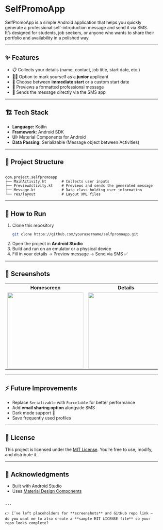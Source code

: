 ﻿# SelfPromoApp

SelfPromoApp is a simple Android application that helps you quickly generate a professional self-introduction message and send it via SMS.  
It’s designed for students, job seekers, or anyone who wants to share their portfolio and availability in a polished way.

---

## ✨ Features

- 📋 Collects your details (name, contact, job title, start date, etc.)
- 🧑‍💻 Option to mark yourself as a **junior** applicant
- 📅 Choose between **immediate start** or a custom start date
- 📜 Previews a formatted professional message
- 📩 Sends the message directly via the SMS app

---

## 🏗️ Tech Stack

- **Language:** Kotlin  
- **Framework:** Android SDK  
- **UI:** Material Components for Android  
- **Data Passing:** Serializable (Message object between Activities)

---

## 📂 Project Structure
````

com.project.selfpromoapp
├── MainActivity.kt       # Collects user inputs
├── PreviewActivity.kt    # Previews and sends the generated message
├── Message.kt            # Data class holding user information
└── res/layout            # Layout XML files

````

---

## 🚀 How to Run

1. Clone this repository  
   ```bash
   git clone https://github.com/yourusername/selfpromoapp.git

2. Open the project in **Android Studio**
3. Build and run on an emulator or a physical device
4. Fill in your details → Preview message → Send via SMS ✅

---

## 📸 Screenshots
<table>
  <tr>
    <th>Homescreen</th>
    <th>Details</th>
    <th>Preview</th>
  </tr>
  <tr>
    <td><img src="screenshots/homescreen.png" width="250"></td>
    <td><img src="screenshots/details.png" width="250"></td>
    <td><img src="screenshots/preview.png" width="250"></td>
  </tr>
</table>

---

## ⚡ Future Improvements

* Replace `Serializable` with `Parcelable` for better performance
* Add **email sharing option** alongside SMS
* Dark mode support 🌙
* Save frequently used profiles

---

## 📜 License

This project is licensed under the [MIT License](LICENSE).
You’re free to use, modify, and distribute it.

---

## 🙌 Acknowledgments

* Built with [Android Studio](https://developer.android.com/studio)
* Uses [Material Design Components](https://m3.material.io/)

```

---

👉 I’ve left placeholders for **screenshots** and GitHub repo link — do you want me to also create a **sample MIT LICENSE file** so your repo looks complete?
```

